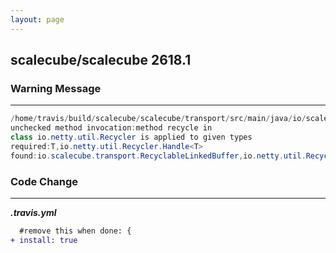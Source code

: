 ```yaml
---
layout: page
---
```

## scalecube/scalecube 2618.1

### Warning Message

---------------------

```java
/home/travis/build/scalecube/scalecube/transport/src/main/java/io/scalecube/transport/RecyclableLinkedBuffer.java:[61,21]
unchecked method invocation:method recycle in
class io.netty.util.Recycler is applied to given types
required:T,io.netty.util.Recycler.Handle<T>
found:io.scalecube.transport.RecyclableLinkedBuffer,io.netty.util.Recycler.Handle

```

### Code Change

---------------------

***.travis.yml***

```diff
  #remove this when done: {
+ install: true 
```